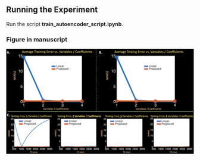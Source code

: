 ## Running the Experiment

Run the script **train_autoencoder_script.ipynb**.

### Figure in manuscript

![Alt text](../docs/images/fig08.png?raw=True "t2epg")

